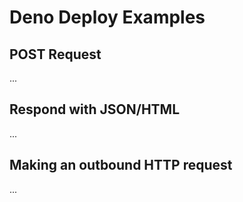 # Deno Deploy Examples

## POST Request

...

## Respond with JSON/HTML

...

## Making an outbound HTTP request

...
